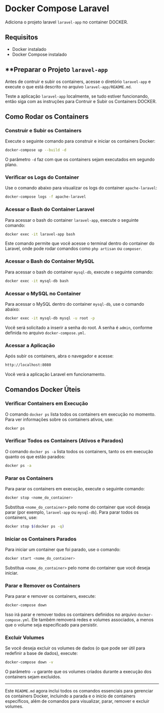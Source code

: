 # **Docker Compose Laravel**

Adiciona o projeto laravel `laravel-app` no container DOCKER.

## **Requisitos**

- Docker instalado
- Docker Compose instalado

## **Preparar o Projeto `laravel-app`

Antes de contruir e subir os containers, acesse o diretório `laravel-app` e execute o que está descrito no arquivo `laravel-app/README.md`.

Teste a aplicação `laravel-app` localmente, se tudo estiver funcionando, então siga com as instruções para Contruir e Subir os Containers DOCKER.

## **Como Rodar os Containers**

### **Construir e Subir os Containers**

Execute o seguinte comando para construir e iniciar os containers Docker:

```bash
docker-compose up --build -d
```

O parâmetro `-d` faz com que os containers sejam executados em segundo plano.

### **Verificar os Logs do Container**

Use o comando abaixo para visualizar os logs do container `apache-laravel`:

```bash
docker-compose logs -f apache-laravel
```

### **Acessar o Bash do Container Laravel**

Para acessar o bash do container `laravel-app`, execute o seguinte comando:

```bash
docker exec -it laravel-app bash
```

Este comando permite que você acesse o terminal dentro do container do Laravel, onde pode rodar comandos como `php artisan` ou `composer`.

### **Acessar o Bash do Container MySQL**

Para acessar o bash do container `mysql-db`, execute o seguinte comando:

```bash
docker exec -it mysql-db bash
```

### **Acessar o MySQL no Container**

Para acessar o MySQL dentro do container `mysql-db`, use o comando abaixo:

```bash
docker exec -it mysql-db mysql -u root -p
```

Você será solicitado a inserir a senha do root. A senha é `admin`, conforme definida no arquivo `docker-compose.yml`.

### **Acessar a Aplicação**

Após subir os containers, abra o navegador e acesse:

```bash
http://localhost:8080
```

Você verá a aplicação Laravel em funcionamento.

## **Comandos Docker Úteis**

### **Verificar Containers em Execução**

O comando `docker ps` lista todos os containers em execução no momento. Para ver informações sobre os containers ativos, use:

```bash
docker ps
```

### **Verificar Todos os Containers (Ativos e Parados)**

O comando `docker ps -a` lista todos os containers, tanto os em execução quanto os que estão parados:

```bash
docker ps -a
```

### **Parar os Containers**

Para parar os containers em execução, execute o seguinte comando:

```bash
docker stop <nome_do_container>
```

Substitua `<nome_do_container>` pelo nome do container que você deseja parar (por exemplo, `laravel-app` ou `mysql-db`). Para parar todos os containers, use:

```bash
docker stop $(docker ps -q)
```

### **Iniciar os Containers Parados**

Para iniciar um container que foi parado, use o comando:

```bash
docker start <nome_do_container>
```

Substitua `<nome_do_container>` pelo nome do container que você deseja iniciar.

### **Parar e Remover os Containers**

Para parar e remover os containers, execute:

```bash
docker-compose down
```

Isso irá parar e remover todos os containers definidos no arquivo `docker-compose.yml`. Ele também removerá redes e volumes associados, a menos que o volume seja especificado para persistir.

### **Excluir Volumes**

Se você deseja excluir os volumes de dados (o que pode ser útil para redefinir a base de dados), execute:

```bash
docker-compose down -v
```

O parâmetro `-v` garante que os volumes criados durante a execução dos containers sejam excluídos.

---

Este `README.md` agora inclui todos os comandos essenciais para gerenciar os containers Docker, incluindo a parada e o início de containers específicos, além de comandos para visualizar, parar, remover e excluir volumes.